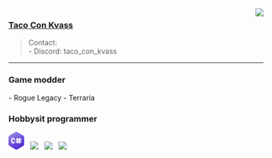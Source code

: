 <img src="https://github-readme-stats.vercel.app/api?username=TacoConKvass&show_icons=true&theme=gotham&rank_icon=github&include_all_commits=true" align="right" />

### [Taco Con Kvass](https://tacoconkvass.github.io)
> Contact: </br>
> \- Discord: taco_con_kvass
---
### Game modder
\- Rogue Legacy - Terraria
### Hobbysit programmer
<div align="left">
  <img src="https://raw.githubusercontent.com/gilbarbara/logos/52addcaa18dfecb4df77f3ee0753dca6b98187ad/logos/c-sharp.svg" height=35 /> &nbsp;
  <img src="https://static-00.iconduck.com/assets.00/file-type-zig-icon-512x341-uyjfa95r.png" height=35 /> &nbsp;
  <img src="https://cdn1.iconfinder.com/data/icons/programing-development-7/24/html_html5_web_programing_developer-512.png" height=35 /> &nbsp;
  <img src="https://www.svgrepo.com/show/354238/python.svg" height=35 /> &nbsp;
</div>

